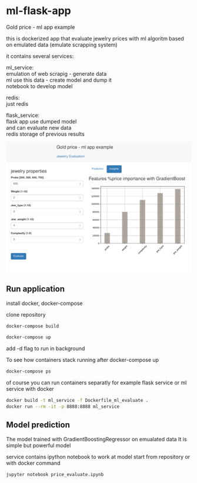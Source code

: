 # ml-flask-app

Gold price - ml app example

this is dockerized app that evaluate jewelry prices
with ml algoritm based on emulated data (emulate scrapping system)

it contains several services:

ml_service:  
        emulation of web scrapig - generate data  
        ml use this data - create model and dump it  
        notebook to develop model  

redis:  
        just redis  
    
flask_service:  
        flask app use dumped model  
        and can evaluate new data  
        redis storage of previous results  


<img src="app.png" width="700">


## Run application

install docker, docker-compose

clone repository

```bash
docker-compose build
```

```bash
docker-compose up
```
add -d flag to run in background

To see how containers stack running after docker-compose up
```bash
docker-compose ps
```


of course you can run containers separatly
for example flask service
or ml service with docker

```bash
docker build -t ml_service -f Dockerfile_ml_evaluate .
docker run --rm -it -p 8888:8888 ml_service
```

## Model prediction

The model trained with GradientBoostingRegressor on emualated data
It is simple but powerful model

service contains ipython notebook to work at model
start from repository
or with docker command

```bash
jupyter notebook price_evaluate.ipynb
```













